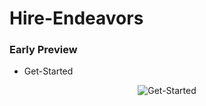 # Hire-Endeavors

### Early Preview

- Get-Started 
<p align="center">
  <img src="https://i.ibb.co/qFFL3ST/started.png" title="Get-Started"/>
</p>
